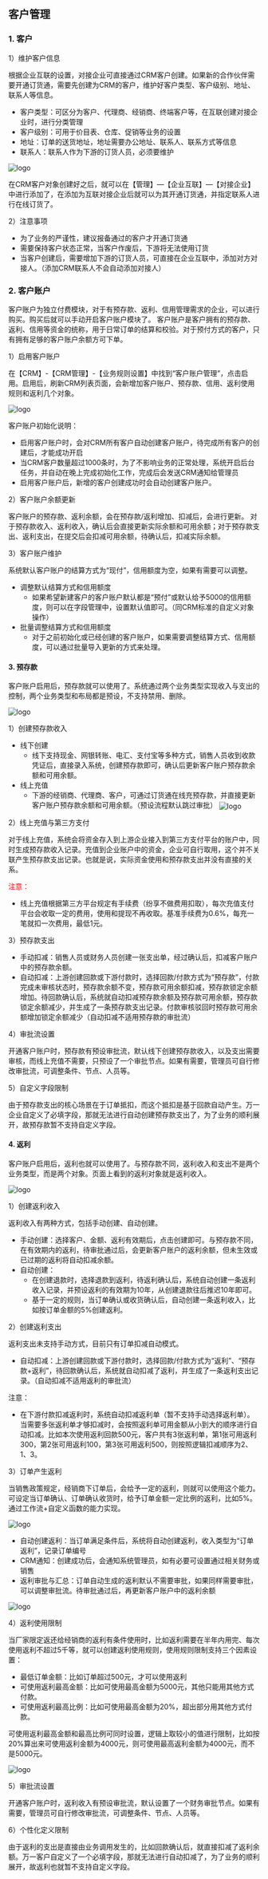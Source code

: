 ## 客户管理


### 1. 客户


1）维护客户信息

根据企业互联的设置，对接企业可直接通过CRM客户创建。如果新的合作伙伴需要开通订货通，需要先创建为CRM的客户，维护好客户类型、客户级别、地址、联系人等信息。
- 客户类型：可区分为客户、代理商、经销商、终端客户等，在互联创建对接企业时，进行分类管理
- 客户级别：可用于价目表、仓库、促销等业务的设置
- 地址：订单的送货地址，地址需要办公地址、联系人、联系方式等信息
- 联系人：联系人作为下游的订货人员，必须要维护

<img src="image/维护客户信息.png"  alt="logo" align=center /> <br/>

在CRM客户对象创建好之后，就可以在【管理】—【企业互联】—【对接企业】中进行添加了，在添加为互联对接企业后就可以为其开通订货通，并指定联系人进行在线订货了。

2）注意事项

- 为了业务的严谨性，建议报备通过的客户才开通订货通
- 需要保持客户状态正常，当客户作废后，下游将无法使用订货
- 当客户创建后，需要增加下游的订货人员，可直接在企业互联中，添加对方对接人。（添加CRM联系人不会自动添加对接人）


### 2. 客户账户
客户账户为独立付费模块，对于有预存款、返利、信用管理需求的企业，可以进行购买。购买后就可以手动开启客户账户模块了。
客户账户是客户拥有的预存款、返利、信用等资金的统称，用于日常订单的结算和校验。对于预付方式的客户，只有拥有足够的客户账户余额方可下单。

1）启用客户账户

在【CRM】-【CRM管理】-【业务规则设置】中找到“客户账户管理”，点击启用。启用后，刷新CRM列表页面，会新增加客户账户、预存款、信用、返利使用规则和返利几个对象。

<img src="image/启用客户账户.png"  alt="logo" align=center /> <br/>

客户账户初始化说明：
- 启用客户账户时，会对CRM所有客户自动创建客户账户，待完成所有客户的创建后，才能成功开启
- 当CRM客户数量超过1000条时，为了不影响业务的正常处理，系统开启后台任务，并自动在晚上完成初始化工作，完成后会发送CRM通知给管理员
- 启用客户账户后，新增的客户创建成功时会自动创建客户账户。


2）客户账户余额更新

客户账户的预存款、返利余额，会在预存款/返利增加、扣减后，会进行更新。
对于预存款收入、返利收入，确认后会直接更新实际余额和可用余额；对于预存款支出、返利支出，在提交后会扣减可用余额，待确认后，扣减实际余额。


3）客户账户维护

系统默认客户账户的结算方式为“现付”，信用额度为空，如果有需要可以调整。
- 调整默认结算方式和信用额度
    - 如果希望新建客户的客户账户默认都是“预付”或默认给予5000的信用额度，则可以在字段管理中，设置默认值即可。（同CRM标准的自定义对象操作） 
- 批量调整结算方式和信用额度
    - 对于之前初始化或已经创建的客户账户，如果需要调整结算方式、信用额度，可以通过批量导入更新的方式来处理。

#### 3.	预存款

客户账户启用后，预存款就可以使用了。系统通过两个业务类型实现收入与支出的控制，两个业务类型和布局都是预设，不支持禁用、删除。

<img src="image/预存款列表.png"  alt="logo" align=center /> <br/>

1）创建预存款收入

- 线下创建
    - 线下支持现金、网银转账、电汇、支付宝等多种方式，销售人员收到收款凭证后，直接录入系统，创建预存款即可，确认后更新客户账户预存款余额和可用余额。
- 线上充值
    - 下游的经销商、代理商、客户，可通过订货通在线充预存款，并直接更新客户账户预存款余额和可用余额。（预设流程默认跳过审批）
<img src="image/预存款详情.png"  alt="logo" align=center /> <br/>

2）线上充值与第三方支付

对于线上充值，系统会将资金存入到上游企业接入到第三方支付平台的账户中，同时生成预存款收入记录。充值到企业账户中的资金，企业可自行取用，这个并不关联产生预存款支出记录。也就是说，实际资金使用和预存款支出并没有直接的关系。

<font color='red'>注意：</font>
- 线上充值根据第三方平台规定有手续费（纷享不做费用扣取），每次充值支付平台会收取一定的费用，使用和提现不再收取。基准手续费为0.6%，每充一笔就扣一次费用，最低1元。 

3）预存款支出
- 手动扣减：销售人员或财务人员创建一张支出单，经过确认后，扣减客户账户中的预存款余额。
- 自动扣减：上游创建回款或下游付款时，选择回款/付款方式为“预存款”，付款完成未审核状态时，预存款余额不变，预存款可用余额扣减，预存款锁定余额增加。待回款确认后，系统就自动扣减预存款余额及预存款可用余额，预存款锁定余额减少，并生成了一条预存款支出记录。付款审核驳回时预存款可用余额增加锁定余额减少（自动扣减不适用预存款的审批流）

4）审批流设置

开通客户账户时，预存款有预设审批流，默认线下创建预存款收入，以及支出需要审核，而线上充值不需要，只预设了一个审批节点。如果有需要，管理员可自行修改审批流，可调整条件、节点、人员等。

5）自定义字段限制

由于预存款支出的核心场景在于订单抵扣，而这个抵扣是基于回款自动产生。万一企业自定义了必填字段，那就无法进行自动创建预存款支出了，为了业务的顺利展开，故预存款暂不支持自定义字段。


#### 4. 返利

客户账户启用后，返利也就可以使用了。与预存款不同，返利收入和支出不是两个业务类型，而是两个对象。页面上看到的返利对象就是返利收入。

<img src="image/返利列表.png"  alt="logo" align=center /> <br/>

1）创建返利收入

返利收入有两种方式，包括手动创建、自动创建。
- 手动创建：选择客户、金额、返利有效期后，点击创建即可。与预存款不同，在有效期内的返利，待审批通过后，会更新客户账户的返利余额，但未生效或已过期的返利将自动扣减余额。
- 自动创建：
    - 在创建退款时，选择退款到返利，待返利确认后，系统自动创建一条返利收入记录，并预设返利的有效期为10年，从创建退款往后推迟10年即可。
    - 基于一定的规则，当订单确认或收货确认后，自动创建一条返利收入，比如按订单金额的5%创建返利。

2）创建返利支出

返利支出未支持手动方式，目前只有订单扣减自动模式。
- 自动扣减：上游创建回款或下游付款时，选择回款/付款方式为“返利”、“预存款+返利”，待回款确认后，系统就自动扣减了返利，并生成了一条返利支出记录。（自动扣减不适用返利的审批流）

注意：
- 在下游付款扣减返利时，系统自动扣减返利单（暂不支持手动选择返利单）。当需要多张返利单才够扣减时，会按照返利单可用金额从小到大的顺序进行自动扣减。比如本次使用返利回款500元，客户共有3张返利单，第1张可用返利300，第2张可用返利100，第3张可用返利500，则按照逻辑扣减顺序为2、1、3。

3）订单产生返利

当销售政策规定，经销商下订单后，会给予一定的返利，则就可以使用这个能力。可设定当订单确认、订单确认收货时，给予订单金额一定比例的返利，比如5%。通过工作流+自定义函数的能力实现。

<img src="image/自定义函数.png"  alt="logo" align=center /> <br/>

- 自动创建返利：当订单满足条件后，系统将自动创建返利，收入类型为“订单返利”，记录订单编号
- CRM通知：创建成功后，会通知系统管理员，如有必要可设置通过相关财务或销售
- 返利审批与汇总：订单自动生成的返利默认不需要审批，如果同样需要审批，可以调整审批流。待审批通过后，再更新客户账户中的返利余额

<img src="image/返利列表-订单返利.png"  alt="logo" align=center /> <br/>

4）返利使用限制

当厂家限定返还给经销商的返利有条件使用时，比如返利需要在半年内用完、每次使用返利不超过5千等，就可以创建返利使用规则，使用规则限制支持三个因素设置：
- 最低订单金额：比如订单超过500元，才可以使用返利
- 可使用返利最高金额：比如可使用最高金额为5000元，其他只能用其他方式付款。
- 可使用返利最高比例：比如可使用最高金额为20%，超出部分用其他方式付款。

可使用返利最高金额和最高比例可同时设置，逻辑上取较小的值进行限制，比如按20%算出来可使用返利金额为4000元，则可使用最高返利金额为4000元，而不是5000元。

<img src="image/返利使用规则.png"  alt="logo" align=center /> <br/>

5）审批流设置

开通客户账户时，返利收入有预设审批流，默认设置了一个财务审批节点。如果有需要，管理员可自行修改审批流，可调整条件、节点、人员等。

6）个性化定义限制

由于返利的支出是直接由业务调用发生的，比如回款确认后，就直接扣减了返利余额。万一客户自定义了一个必填字段，那就无法进行自动扣减了，为了业务的顺利展开，故返利也就暂不支持自定义字段。

